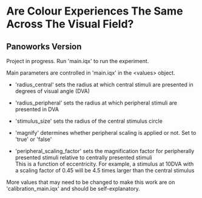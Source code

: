 # Are Colour Experiences The Same Across The Visual Field?  
## Panoworks Version  
  
  
Project in progress. Run 'main.iqx' to run the experiment.  

Main parameters are controlled in 'main.iqx' in the \<values\> object.

 * 'radius_central' sets the radius at which central stimuli are presented in degrees of visual angle (DVA)
 * 'radius_peripheral' sets the radius at which peripheral stimuli are presented in DVA
 * 'stimulus_size' sets the radius of the central stimulus circle  
  
 * 'magnify' determines whether peripheral scaling is applied or not. Set to 'true' or 'false'
 * 'peripheral_scaling_factor' sets the magnification factor for peripherally presented stimuli relative to centrally presented stimuli  
  This is a function of eccentricity. For example, a stimulus at 10DVA with a scaling factor of 0.45 will be 4.5 times larger than the
  central stimulus  

More values that may need to be changed to make this work are on 'calibration_main.iqx' and should be self-explanatory.
